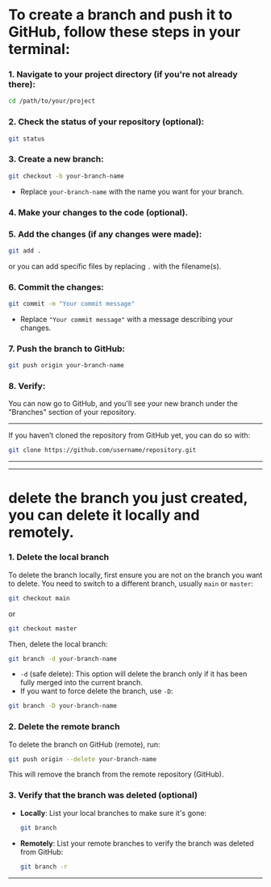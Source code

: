 # To create a branch and push it to GitHub, follow these steps in your terminal:

### 1. **Navigate to your project directory** (if you're not already there):
```bash
cd /path/to/your/project
```

### 2. **Check the status of your repository** (optional):
```bash
git status
```

### 3. **Create a new branch**:
```bash
git checkout -b your-branch-name
```
- Replace `your-branch-name` with the name you want for your branch.

### 4. **Make your changes** to the code (optional).

### 5. **Add the changes** (if any changes were made):
```bash
git add .
```
or you can add specific files by replacing `.` with the filename(s).

### 6. **Commit the changes**:
```bash
git commit -m "Your commit message"
```
- Replace `"Your commit message"` with a message describing your changes.

### 7. **Push the branch to GitHub**:
```bash
git push origin your-branch-name
```

### 8. **Verify**:
You can now go to GitHub, and you'll see your new branch under the "Branches" section of your repository.

---

If you haven’t cloned the repository from GitHub yet, you can do so with:
```bash
git clone https://github.com/username/repository.git
```

---
---

# delete the branch you just created, you can delete it locally and remotely. 

### 1. **Delete the local branch**

To delete the branch locally, first ensure you are not on the branch you want to delete. You need to switch to a different branch, usually `main` or `master`:

```bash
git checkout main
```
or
```bash
git checkout master
```

Then, delete the local branch:

```bash
git branch -d your-branch-name
```

- `-d` (safe delete): This option will delete the branch only if it has been fully merged into the current branch.
- If you want to force delete the branch, use `-D`:

```bash
git branch -D your-branch-name
```

### 2. **Delete the remote branch**

To delete the branch on GitHub (remote), run:

```bash
git push origin --delete your-branch-name
```

This will remove the branch from the remote repository (GitHub).

### 3. **Verify that the branch was deleted** (optional)

- **Locally**:
  List your local branches to make sure it's gone:

  ```bash
  git branch
  ```

- **Remotely**:
  List your remote branches to verify the branch was deleted from GitHub:

  ```bash
  git branch -r
  ```


---


